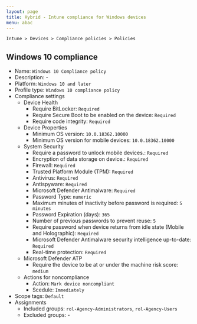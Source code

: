 ```yaml
---
layout: page
title: Hybrid - Intune compliance for Windows devices
menu: abac
---
```


`Intune > Devices > Compliance policies > Policies`

## Windows 10 compliance

* Name: `Windows 10 Compliance policy`
* Description: -
* Platform: `Windows 10 and later`
* Profile type: `Windows 10 compliance policy`
* Compliance settings
  * Device Health
    * Require BitLocker: `Required`
    * Require Secure Boot to be enabled on the device: `Required`
    * Require code integrity: `Required`
  * Device Properties
    * Minimum OS version: `10.0.18362.10000`
    * Minimum OS version for mobile devices: `10.0.18362.10000`
  * System Security 
    * Require a password to unlock mobile devices.: `Required`
    * Encryption of data storage on device.: `Required`
    * Firewall: `Required`
    * Trusted Platform Module (TPM): `Required`
    * Antivirus: `Required`
    * Antispyware: `Required`
    * Microsoft Defender Antimalware: `Required`
    * Password Type: `numeric`
    * Maximum minutes of inactivity before password is required: `5 minutes`
    * Password Expiration (days): `365`
    * Number of previous passwords to prevent reuse: `5`
    * Require password when device returns from idle state (Mobile and Holographic): `Required`
    * Microsoft Defender Antimalware security intelligence up-to-date: `Required`
    * Real-time protection: `Required`
  * Microsoft Defender ATP
    * Require the device to be at or under the machine risk score: `medium`
  * Actions for noncompliance
    * Action: `Mark device noncompliant`
    * Scedule: `Immediately`
* Scope tags: `Default`
* Assignments
  * Included groups: `rol-Agency-Administrators`, `rol-Agency-Users`
  * Excluded groups: -
